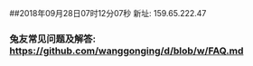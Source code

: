 ##2018年09月28日07时12分07秒 新址: 159.65.222.47
### 兔友常见问题及解答: https://github.com/wanggonging/d/blob/w/FAQ.md
